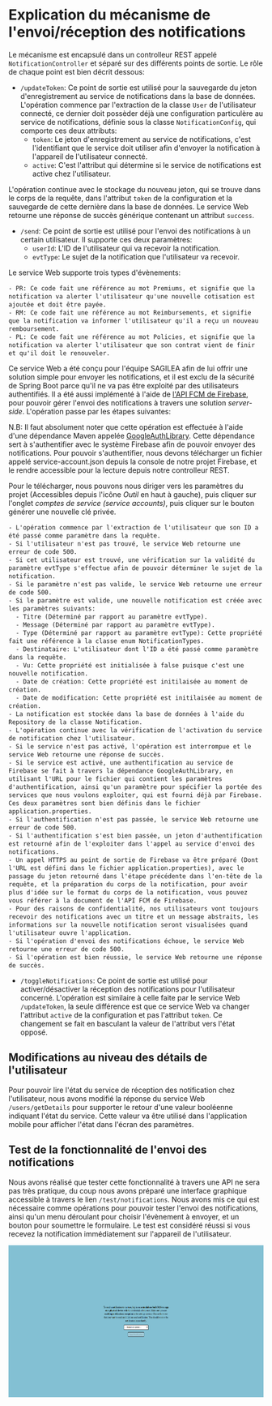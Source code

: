 # Explication du mécanisme de l'envoi/réception des notifications

Le mécanisme est encapsulé dans un controlleur REST appelé `NotificationController` et séparé sur des différents points de sortie. Le rôle de chaque point est bien décrit dessous:

- `/updateToken`: Ce point de sortie est utilisé pour la sauvegarde du jeton d'enregistrement au service de notifications dans la base de données. L'opération commence par l'extraction de la classe `User` de l'utilisateur connecté, ce dernier doit possèder déjà une configuration particulère au service de notifications, définie sous la classe `NotificationConfig`, qui comporte ces deux attributs:
  - `token`: Le jeton d'enregistrement au service de notifications, c'est l'identifiant que le service doit utiliser afin d'envoyer la notification à l'appareil de l'utilisateur connecté.
  - `active`: C'est l'attribut qui détermine si le service de notifications est active chez l'utilisateur.

L'opération continue avec le stockage du nouveau jeton, qui se trouve dans le corps de la requête, dans l'attribut `token` de la configuration et la sauvegarde de cette dernière dans la base de données. Le service Web retourne une réponse de succès générique contenant un attribut `success`.

- `/send`: Ce point de sortie est utilisé pour l'envoi des notifications à un certain utilisateur. Il supporte ces deux paramètres:
  - `userId`: L'ID de l'utilisateur qui va recevoir la notification.
  - `evtType`: Le sujet de la notification que l'utilisateur va recevoir.

Le service Web supporte trois types d'évènements:

    - PR: Ce code fait une référence au mot Premiums, et signifie que la notification va alerter l'utilisateur qu'une nouvelle cotisation est ajoutée et doit être payée.
    - RM: Ce code fait une référence au mot Reimbursements, et signifie que la notification va informer l'utilisateur qu'il a reçu un nouveau remboursement.
    - PL: Ce code fait une référence au mot Policies, et signifie que la notification va alerter l'utilisateur que son contrat vient de finir et qu'il doit le renouveler.

Ce service Web a été conçu pour l'équipe SAGILEA afin de lui offrir une solution simple pour envoyer les notifications, et il est exclu de la sécurité de Spring Boot parce qu'il ne va pas être exploité par des utilisateurs authentifiés. Il a été aussi implémenté à l'aide de [l'API FCM de Firebase](https://firebase.google.com/docs/cloud-messaging), pour pouvoir gérer l'envoi des notifications à travers une solution *server-side*. L'opération passe par les étapes suivantes:

N.B: Il faut absolument noter que cette opération est effectuée à l'aide d'une dépendance Maven appelée [GoogleAuthLibrary](https://github.com/googleapis/google-auth-library-java). Cette dépendance sert à s'authentifier avec le système Firebase afin de pouvoir envoyer des notifications. Pour pouvoir s'authentifier, nous devons télécharger un fichier appelé service-account.json depuis la console de notre projet Firebase, et le rendre accessible pour la lecture depuis notre controlleur REST. 

Pour le télécharger, nous pouvons nous diriger vers les paramètres du projet (Accessibles depuis l'icône *Outil* en haut à gauche), puis cliquer sur l'onglet *comptes de service (service accounts)*, puis cliquer sur le bouton générer une nouvelle clé privée. 

    - L'opération commence par l'extraction de l'utilisateur que son ID a été passé comme paramètre dans la requête. 
    - Si l'utilisateur n'est pas trouvé, le service Web retourne une erreur de code 500.
    - Si cet utilisateur est trouvé, une vérification sur la validité du paramètre evtType s'effectue afin de pouvoir déterminer le sujet de la notification.
    - Si le paramètre n'est pas valide, le service Web retourne une erreur de code 500.
    - Si le paramètre est valide, une nouvelle notification est créée avec les paramètres suivants: 
      - Titre (Déterminé par rapport au paramètre evtType).
      - Message (Déterminé par rapport au paramètre evtType).
      - Type (Déterminé par rapport au paramètre evtType): Cette propriété fait une référence à la classe enum NotificationTypes.
      - Destinataire: L'utilisateur dont l'ID a été passé comme paramètre dans la requête.
      - Vu: Cette propriété est initialisée à false puisque c'est une nouvelle notification.
      - Date de création: Cette propriété est initilaisée au moment de création.
      - Date de modification: Cette propriété est initilaisée au moment de création.
    - La notification est stockée dans la base de données à l'aide du Repository de la classe Notification.
    - L'opération continue avec la vérification de l'activation du service de notification chez l'utilisateur.
    - Si le service n'est pas activé, l'opération est interrompue et le service Web retourne une réponse de succès.
    - Si le service est activé, une authentification au service de Firebase se fait à travers la dépendance GoogleAuthLibrary, en utilisant l'URL pour le fichier qui contient les paramètres d'authentification, ainsi qu'un paramètre pour spécifier la portée des services que nous voulons exploiter, qui est fourni déjà par Firebase. Ces deux paramètres sont bien définis dans le fichier application.properties.
    - Si l'authentification n'est pas passée, le service Web retourne une erreur de code 500.
    - Si l'authentification s'est bien passée, un jeton d'authentification est retourné afin de l'exploiter dans l'appel au service d'envoi des notifications.
    - Un appel HTTPS au point de sortie de Firebase va être préparé (Dont l'URL est défini dans le fichier application.properties), avec le passage du jeton retourné dans l'étape précédente dans l'en-tête de la requête, et la préparation du corps de la notification, pour avoir plus d'idée sur le format du corps de la notification, vous pouvez vous référer à la document de l'API FCM de Firebase.  
    - Pour des raisons de confidentialité, nos utilisateurs vont toujours recevoir des notifications avec un titre et un message abstraits, les informations sur la nouvelle notification seront visualisées quand l'utilisateur ouvre l'application.
    - Si l'opération d'envoi des notifications échoue, le service Web retourne une erreur de code 500.
    - Si l'opération est bien réussie, le service Web retourne une réponse de succès. 

- `/toggleNotifications`: Ce point de sortie est utilisé pour activer/désactiver la réception des notifications pour l'utilisateur concerné. L'opération est similaire à celle faite par le service Web `/updateToken`, la seule différence est que ce service Web va changer l'attribut `active` de la configuration et pas l'attribut `token`. Ce changement se fait en basculant la valeur de l'attribut vers l'état opposé.

## Modifications au niveau des détails de l'utilisateur

Pour pouvoir lire l'état du service de réception des notification chez l'utilisateur, nous avons modifié la réponse du service Web `/users/getDetails` pour supporter le retour d'une valeur booléenne indiquant l'état du service. Cette valeur va être utilisé dans l'application mobile pour afficher l'état dans l'écran des paramètres.

## Test de la fonctionnalité de l'envoi des notifications

Nous avons réalisé que tester cette fonctionnalité à travers une API ne sera pas très pratique, du coup nous avons préparé une interface graphique accessible à travers le lien `/test/notifications`. Nous avons mis ce qui est nécessaire comme opérations pour pouvoir tester l'envoi des notifications, ainsi qu'un menu déroulant pour choisir l'évènement à envoyer, et un bouton pour soumettre le formulaire. Le test est considéré réussi si vous recevez la notification immédiatement sur l'appareil de l'utilisateur.

<img src="./test-notifications-ui.png" height="300" width="600">
